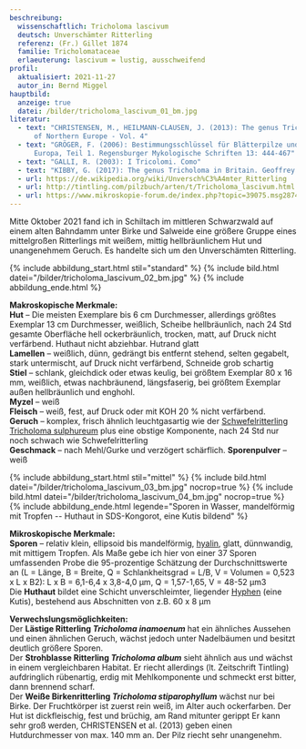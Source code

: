 ```yaml
---
beschreibung:
  wissenschaftlich: Tricholoma lascivum
  deutsch: Unverschämter Ritterling
  referenz: (Fr.) Gillet 1874
  familie: Tricholomataceae
  erlaeuterung: lascivum = lustig, ausschweifend
profil:
  aktualisiert: 2021-11-27
  autor_in: Bernd Miggel
hauptbild:
  anzeige: true
  datei: /bilder/tricholoma_lascivum_01_bm.jpg
literatur:
  - text: "CHRISTENSEN, M., HEILMANN-CLAUSEN, J. (2013): The genus Tricholoma. Fungi
      of Northern Europe - Vol. 4"
  - text: "GRÖGER, F. (2006): Bestimmungsschlüssel für Blätterpilze und Röhrlinge in
      Europa, Teil 1. Regensburger Mykologische Schriften 13: 444-467"
  - text: "GALLI, R. (2003): I Tricolomi. Como"
  - text: "KIBBY, G. (2017): The genus Tricholoma in Britain. Geoffrey Kibby"
  - url: https://de.wikipedia.org/wiki/Unversch%C3%A4mter_Ritterling
  - url: http://tintling.com/pilzbuch/arten/t/Tricholoma_lascivum.html
  - url: https://www.mikroskopie-forum.de/index.php?topic=39075.msg287445#msg287445
---
```

Mitte Oktober 2021 fand ich in Schiltach im mittleren Schwarzwald auf einem alten Bahndamm unter Birke und Salweide eine größere Gruppe eines mittelgroßen Ritterlings mit weißem, mittig hellbräunlichem Hut und unangenehmem Geruch. Es handelte sich um den Unverschämten Ritterling.

{% include abbildung_start.html stil="standard" %}
{% include bild.html datei="/bilder/tricholoma_lascivum_02_bm.jpg" %}
{% include abbildung_ende.html %}

**Makroskopische Merkmale:**\
**Hut** – Die meisten Exemplare bis 6 cm Durchmesser, allerdings größtes Exemplar 13 cm Durchmesser, weißlich, Scheibe hellbräunlich, nach 24 Std gesamte Oberfläche hell ockerbräunlich, trocken, matt, auf Druck nicht verfärbend. Huthaut nicht abziehbar. Hutrand glatt\
**Lamellen** – weißlich, dünn, gedrängt bis entfernt stehend, selten gegabelt, stark untermischt, auf Druck nicht verfärbend, Schneide grob schartig\
**Stiel** – schlank, gleichdick oder etwas keulig, bei größtem Exemplar 80 x 16 mm, weißlich, etwas nachbräunend, längsfaserig, bei größtem Exemplar außen hellbräunlich und enghohl.\
**Myzel** – weiß\
**Fleisch** – weiß, fest, auf Druck oder mit KOH 20 % nicht verfärbend.\
**Geruch** – komplex, frisch ähnlich leuchtgasartig wie der [Schwefelritterling Tricholoma sulphureum](/pilze/tricholoma-sulphureum-schwefelritterling) plus eine obstige Komponente, nach 24 Std nur noch schwach wie Schwefelritterling\
**Geschmack** – nach Mehl/Gurke und verzögert schärflich.
**Sporenpulver** – weiß

{% include abbildung_start.html stil="mittel" %}
{% include bild.html datei="/bilder/tricholoma_lascivum_03_bm.jpg" nocrop=true %}
{% include bild.html datei="/bilder/tricholoma_lascivum_04_bm.jpg" nocrop=true %}
{% include abbildung_ende.html legende="Sporen in Wasser, mandelförmig mit Tropfen -- Huthaut in SDS-Kongorot, eine Kutis bildend" %}

**Mikroskopische Merkmale:**\
**Sporen** – relativ klein, ellipsoid bis mandelförmig, [hyalin](hyalin "Glossar"), glatt, dünnwandig, mit mittigem Tropfen. Als Maße gebe ich hier von einer 37 Sporen umfassenden Probe die 95-prozentige Schätzung der Durchschnittswerte an (L = Länge, B = Breite, Q = Schlankheitsgrad = L/B, V = Volumen = 0,523 x L x B2): L x B = 6,1-6,4 x 3,8-4,0 µm, Q = 1,57-1,65, V = 48-52 µm3\
Die **Huthaut** bildet eine Schicht unverschleimter, liegender [Hyphen](Hyphen "Glossar") (eine Kutis), bestehend aus Abschnitten von z.B. 60 x 8 µm

**Verwechslungsmöglichkeiten:**\
Der **Lästige Ritterling *Tricholoma inamoenum*** hat ein ähnliches Aussehen und einen ähnlichen Geruch, wächst jedoch unter Nadelbäumen und besitzt deutlich größere Sporen.\
Der **Strohblasse Ritterling *Tricholoma album*** sieht ähnlich aus und wächst in einem vergleichbaren Habitat. Er riecht allerdings (lt. Zeitschrift Tintling) aufdringlich rübenartig, erdig mit Mehlkomponente und schmeckt erst bitter, dann brennend scharf.\
Der **Weiße Birkenritterling *Tricholoma stiparophyllum*** wächst nur bei Birke. Der Fruchtkörper ist zuerst rein weiß, im Alter auch ockerfarben. Der Hut ist dickfleischig, fest und brüchig, am Rand mitunter gerippt Er kann sehr groß werden, CHRISTENSEN et al. (2013) geben einen Hutdurchmesser von max. 140 mm an.  Der Pilz riecht sehr unangenehm.